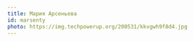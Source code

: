 ```yaml
---
title: Мария Арсеньева
id: marsenty
photo: https://img.techpowerup.org/200531/kkvgwh9f8d4.jpg
---
```

